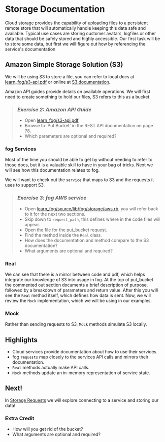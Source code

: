 # Storage Documentation

Cloud storage provides the capability of uploading files to a persistent remote store that will automatically handle keeping this data safe and available. Typical use cases are storing customer avatars, logfiles or other data that should be safely stored and highly accessible. Our first task will be to store some data, but first we will figure out how by referencing the service's documentation.

## Amazon Simple Storage Solution (S3)

We will be using S3 to store a file, you can refer to local docs at [learn_fog/s3-api.pdf](s3-api.pdf) or online at [S3 documentation](http://aws.amazon.com/documentation/s3).

Amazon API guides provide details on available operations. We will first need to create something to hold our files, S3 refers to this as a bucket.

> ### *Exercise 2: Amazon API Guide*
>
> * Open [learn_fog/s3-api.pdf](s3-api.pdf)
> * Browse to 'Put Bucket' in the REST API documentation on page 78.
> * Which parameters are optional and required?

### fog Services

Most of the time you should be able to get by without needing to refer to those docs, but it is a valuable skill to have in your bag of tricks. Next we will see how this documentation relates to fog.

We will want to check out the `service` that maps to S3 and the requests it uses to support S3.

> ### *Exercise 3: fog AWS service*
>
> * Open [learn_fog/source/lib/fog/storage/aws.rb](source/lib/fog/storage/aws.rb), you will refer back to it for the next two sections.
> * Skip down to `request_path`, this defines where in the code files will appear.
> * Open the file for the put_bucket request.
> * Find the method inside the `Real` class.
> * How does the documentation and method compare to the S3 documentation?
> * What arguments are optional and required?

### Real

We can see that there is a mirror between code and pdf, which helps integrate our knowledge of S3 into usage in fog. At the top of put_bucket the commented out section documents a brief description of purpose, followed by a breakdown of parameters and return value. After this you will see the `Real` method itself, which defines how data is sent. Now, we will review the `Mock` implementation, which we will be using in our examples.

### Mock

Rather than sending requests to S3, `Mock` methods simulate S3 locally.

## Highlights

* Cloud services provide documentation about how to use their services.
* fog `requests` map closely to the services API calls and mirrors their documentation.
* `Real` methods actually make API calls.
* `Mock` methods update an in-memory representation of service state.

## Next!

In [Storage Requests](2_storage_requests.html) we will explore connecting to a service and storing our data!

### Extra Credit

* How will you get rid of the bucket?
* What arguments are optional and required?
